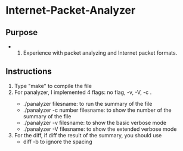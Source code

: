 # Internet-Packet-Analyzer

## Purpose
 - 1. Experience with packet analyzing and Internet packet formats.

## Instructions
1. Type "make" to compile the file
2. For panalyzer, I implemented 4 flags: no flag, -v, -V, -c <number> .
   - ./panalyzer filesname: to run the summary of the file
   - ./panalyzer -c number filesname: to show the number of the summary of the file
   - ./panalyzer -v filesname: to show the basic verbose mode
   - ./panalyzer -V filesname: to show the extended verbose mode
3. For the diff, if diff the result of the summary, you should use
   - diff -b to ignore the spacing
